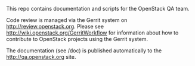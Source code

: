 This repo contains documentation and scripts for the OpenStack QA team.

Code review is managed via the Gerrit system on http://review.openstack.org.
Please see http://wiki.openstack.org/GerritWorkflow for information about
how to contribute to OpenStack projects using the Gerrit system.

The documentation (see /doc) is published automatically to the
http://qa.openstack.org site.
